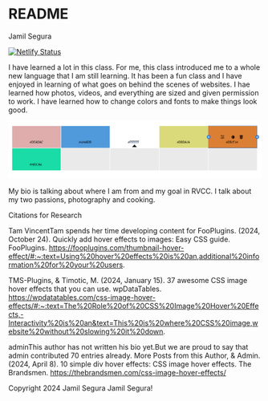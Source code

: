 # README
Jamil Segura

[![Netlify Status](https://api.netlify.com/api/v1/badges/3641824c-e2c9-4f4a-bffa-cfac5a52ec5a/deploy-status)](https://app.netlify.com/sites/about-me-jamilsegura/deploys)

I have learned a lot in this class. For me, this class introduced me to a whole new language that I am still learning. It has been a fun class and I have enjoyed in learning of what goes on behind the scenes of websites. I hae learned how photos, videos, and everything are sized and given permission to work. I have learned how to change colors and fonts to make things look good.

![Screenshot of color swatches](img/swatch.png)

My bio is talking about where I am from and my goal in RVCC. I talk about my two passions, photography and cooking.

Citations for Research

Tam VincentTam spends her time developing content for FooPlugins. (2024, October 24). Quickly add hover effects to images: Easy CSS guide. FooPlugins. https://fooplugins.com/thumbnail-hover-effect/#:~:text=Using%20hover%20effects%20is%20an,additional%20information%20for%20your%20users. 

TMS-Plugins, & Timotic, M. (2024, January 15). 37 awesome CSS image hover effects that you can use. wpDataTables. https://wpdatatables.com/css-image-hover-effects/#:~:text=The%20Role%20of%20CSS%20Image%20Hover%20Effects,-Interactivity%20is%20an&text=This%20is%20where%20CSS%20image,website%20without%20slowing%20it%20down. 

adminThis author has not written his bio yet.But we are proud to say that admin contributed 70 entries already.
More Posts from this Author, & Admin. (2024, April 8). 10 simple div hover effects: CSS image hover effects. The Brandsmen. https://thebrandsmen.com/css-image-hover-effects/ 


Copyright 2024 Jamil Segura
Jamil Segura!
